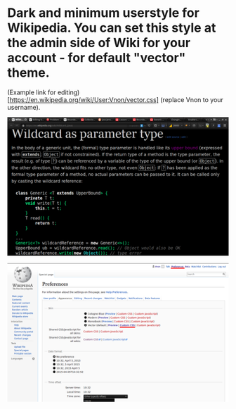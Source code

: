 # Dark and minimum userstyle for Wikipedia. You can set this style at the admin side of Wiki for your account - for default "vector" theme.

(Example link for editing)[https://en.wikipedia.org/wiki/User:Vnon/vector.css] (replace Vnon to your username).

![screenshot](/screenshot.png)


![screenshot](/screenshot-prefs.png)

